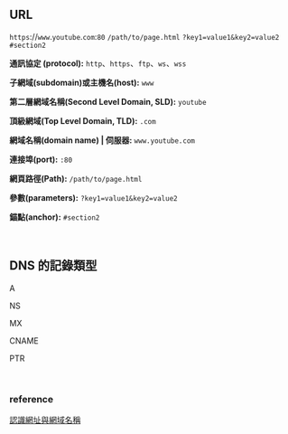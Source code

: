 ## URL

`https`://`www`.`youtube`.`com`:`80` `/path/to/page.html` `?key1=value1&key2=value2` `#section2`

**通訊協定 (protocol):** `http`、`https`、`ftp`、`ws`、`wss`

**子網域(subdomain)或主機名(host):** `www`

**第二層網域名稱(Second Level Domain, SLD):** `youtube`

**頂級網域(Top Level Domain, TLD):** `.com`

**網域名稱(domain name) | 伺服器:** `www.youtube.com`

**連接埠(port):** `:80`

**網頁路徑(Path):** `/path/to/page.html`

**參數(parameters):** `?key1=value1&key2=value2`

**錨點(anchor):** `#section2`

<br />

## DNS 的記錄類型

A

NS

MX

CNAME

PTR

<br />

### reference

[認識網址與網域名稱](https://pjchender.github.io/2018/06/06/%E7%B6%B2%E9%9A%9B%E7%B6%B2%E8%B7%AF-%E8%AA%8D%E8%AD%98%E7%B6%B2%E5%9D%80%E8%88%87%E7%B6%B2%E5%9F%9F%E5%90%8D%E7%A8%B1%EF%BC%88domain-name-url-dns%EF%BC%89/)
